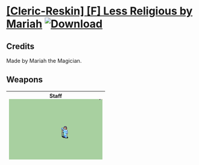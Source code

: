 # [\[Cleric-Reskin\] \[F\] Less Religious by Mariah](./) [![Download](https://img.shields.io/badge/Download-Click%20Here!-red)](https://minhaskamal.github.io/DownGit/#/home?url=https://github.com/Klokinator/FE-Repo/tree/main/Battle%20Animations%2FMagi%20-%20Holy-Type%2F%5BCleric-Reskin%5D%20%5BF%5D%20Less%20Religious%20by%20Mariah)
## Credits

Made by Mariah the Magician.

## Weapons

| <b>Staff</b><br/><img alt="Staff animation" src="./7.%20Staff/Staff.gif"/> |
| :---: |
